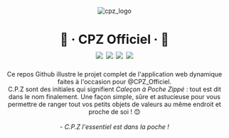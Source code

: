 <p align="center"><img src="https://zupimages.net/up/23/04/eb3o.png" alt="cpz_logo"/></p>
<h1 align="center">👖 · CPZ Officiel · 👖 <br/> <img src="https://img.shields.io/badge/Version-1.0-blue"/> <img src="https://img.shields.io/badge/Techno-NextJS-yellow"/> <img src="https://img.shields.io/badge/Deploy-Vercel-black"/> <img src="https://img.shields.io/badge/Authors-SkyX%20%5BID%20FR%5D%20%26%20XlaTor-red"/></h1>

<p align="center">
  Ce repos Github illustre le projet complet de l'application web dynamique faites à l'occasion pour @CPZ_Officiel. <br/>
  C.P.Z sont des initiales qui signifient <i>Caleçon à Poche Zippé</i> : tout est dit dans le nom finalement. Une façon simple, sûre et astucieuse pour vous permettre de ranger tout vos petits objets de valeurs au même endroit et proche de soi ! 😊 <br/><br/>
  - <i>C.P.Z l'essentiel est dans la poche !</i>
</p>
